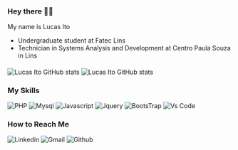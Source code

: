 ### Hey there 👋👋
My name is Lucas Ito
- Undergraduate student at Fatec Lins 
- Technician in Systems Analysis and Development at Centro Paula Souza in Lins
####
![Lucas Ito GitHub stats](https://github-readme-stats.vercel.app/api?username=lucasito028&hide=contribs,prs)
![Lucas Ito GitHub stats](https://github-readme-stats.vercel.app/api/top-langs/?username={lucasito028}&theme=blue-green)
### My Skills

![PHP](https://img.shields.io/badge/PHP-777BB4?style=for-the-badge&logo=php&logoColor=white)
![Mysql](https://img.shields.io/badge/MySQL-00000F?style=for-the-badge&logo=mysql&logoColor=white)
![Javascript](https://img.shields.io/badge/JavaScript-323330?style=for-the-badge&logo=javascript&logoColor=F7DF1E)
![Jquery](https://img.shields.io/badge/JavaScript-323330?style=for-the-badge&logo=javascript&logoColor=F7DF1E)
![BootsTrap](https://img.shields.io/badge/Bootstrap-563D7C?style=for-the-badge&logo=bootstrap&logoColor=white)
![Vs Code]([https://img.shields.io/badge/Bootstrap-563D7C?style=for-the-badge&logo=bootstrap&logoColor=white](https://img.shields.io/badge/Visual_Studio_Code-0078D4?style=for-the-badge&logo=visual%20studio%20code&logoColor=white))

### How to Reach Me
![Linkedin](https://img.shields.io/badge/LinkedIn-0077B5?style=for-the-badge&logo=linkedin&logoColor=white)
![Gmail](https://img.shields.io/badge/Gmail-D14836?style=for-the-badge&logo=gmail&logoColor=white)
![Github](https://img.shields.io/badge/GitHub-100000?style=for-the-badge&logo=github&logoColor=white)
